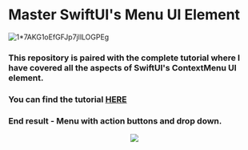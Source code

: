# Master SwiftUI's Menu UI Element

![1*7AKG1oEfGFJp7jllLOGPEg](https://github.com/AisultanAskarov/SwiftUI-Menu-Tutorial/assets/36818367/f42b183b-a9ea-46ac-8373-b0ce41f92328)

### This repository is paired with the complete tutorial where I have covered all the aspects of SwiftUI's ContextMenu UI element.

### You can find the tutorial [HERE](//medium.com/@aisultan.askarov/mastering-swiftuis-menu-tips-and-tricks-for-next-level-ios-development-primaryaction-ios-15-16-6b4b7cb86ebb)

### End result - Menu with action buttons and drop down.

<p align="center">
<img src=[https://github.com/AisultanAskarov/YBB-Budget-Expense-Planner/assets/36818367/c1322976-67df-41c0-b8ae-ea72fb8a50ff](https://github.com/AisultanAskarov/SwiftUI-Menu-Tutorial/assets/36818367/140d9349-9df1-4267-8dfa-35e453892fee)>
</p>
